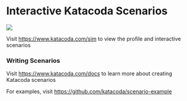 # Interactive Katacoda Scenarios

[![](http://shields.katacoda.com/katacoda/sim/count.svg)](https://www.katacoda.com/sim "Get your profile on Katacoda.com")

Visit https://www.katacoda.com/sim to view the profile and interactive scenarios

### Writing Scenarios
Visit https://www.katacoda.com/docs to learn more about creating Katacoda scenarios

For examples, visit https://github.com/katacoda/scenario-example
